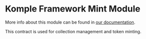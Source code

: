 # Komple Framework Mint Module

More info about this module can be found in [our documentation](https://docs.komple.io/komple-framework/modules/Mint-Module).

This contract is used for collection management and token minting.


